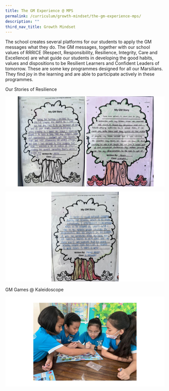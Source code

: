 ```yaml
---
title: The GM Experience @ MPS
permalink: /curriculum/growth-mindset/the-gm-experience-mps/
description: ""
third_nav_title: Growth Mindset
---
```

The school creates several platforms for our students to apply the GM messages what they do. The GM messages, together with our school values of RRRICE (Respect, Responsibility, Resilience, Integrity, Care and Excellence) are what guide our students in developing the good habits, values and dispositions to be Resilient Learners and Confident Leaders of tomorrow. These are some key programmes designed for all our Marsilians. They find joy in the learning and are able to participate actively in these programmes.

Our Stories of Resilience

![](/images/CCE/gm%20experience%20mps%201.jpg)

![](/images/CCE/gm%20experience%20mps%202.jpg)

GM Games @ Kaleidoscope

![](/images/CCE/gm%20games%20kaleidoscope.jpg)